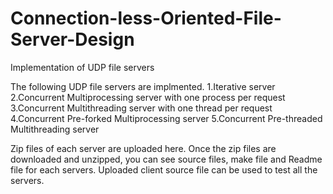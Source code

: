 # Connection-less-Oriented-File-Server-Design
Implementation of UDP file servers 


The following UDP file servers are implmented. 1.Iterative server 2.Concurrent Multiprocessing server with one process per request 3.Concurrent Multithreading server with one thread per request 4.Concurrent Pre-forked Multiprocessing server 5.Concurrent Pre-threaded Multithreading server

Zip files of each server are uploaded here. Once the zip files are downloaded and unzipped, you can see source files, make file and Readme file for each servers. Uploaded client source file can be used to test all the servers.
